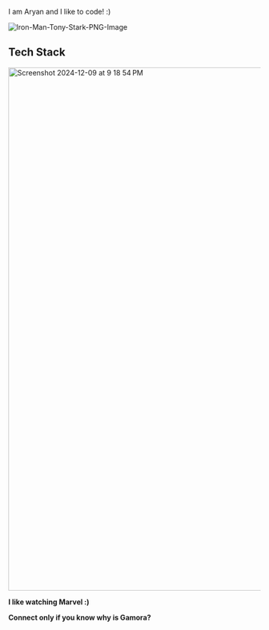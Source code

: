 I am Aryan and I like to code! :)

![Iron-Man-Tony-Stark-PNG-Image](https://github.com/user-attachments/assets/ecd68f16-7c9f-4e34-a24c-8b815332ede1)

## Tech Stack

<img width="1043" alt="Screenshot 2024-12-09 at 9 18 54 PM" src="https://github.com/user-attachments/assets/2b3e95b7-270b-49cf-9ccf-7c2a95ed1648">


 **I like watching Marvel :)**

 **Connect only if you know why is Gamora?**
